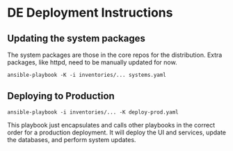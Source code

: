 # DE Deployment Instructions

## Updating the system packages

The system packages are those in the core repos for the distribution.  Extra packages, like httpd,
need to be manually updated for now.

    ansible-playbook -K -i inventories/... systems.yaml

## Deploying to Production

    ansible-playbook -i inventories/... -K deploy-prod.yaml

This playbook just encapsulates and calls other playbooks in the correct order for a production
deployment. It will deploy the UI and services, update the databases, and perform system updates.
